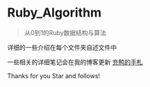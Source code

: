 # Ruby_Algorithm

> 从0到1的Ruby数据结构与算法

详细的一些介绍在每个文件夹自述文件中

一些相关的详细笔记会在我的博客更新 [充鸭的手札](https://blog.varsion.cn)


Thanks for you Star and follows!